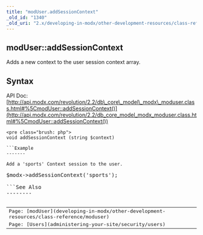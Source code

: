 ```yaml
---
title: "modUser.addSessionContext"
_old_id: "1340"
_old_uri: "2.x/developing-in-modx/other-development-resources/class-reference/moduser/moduser.addsessioncontext"
---
```


modUser::addSessionContext
--------------------------

Adds a new context to the user session context array.

Syntax
------

API Doc: [http://api.modx.com/revolution/2.2/db\_core\_model\_modx\_moduser.class.html#%5CmodUser::addSessionContext()](http://api.modx.com/revolution/2.2/db_core_model_modx_moduser.class.html#%5CmodUser::addSessionContext())

```
<pre class="brush: php">
void addSessionContext (string $context)

```Example
-------

Add a 'sports' Context session to the user.

```
<pre class="brush: php">
$modx->addSessionContext('sports');

```See Also
--------

<table class="tableview" width="100%"><tr><td><span class="icon icon-page">Page:</span> [modUser](developing-in-modx/other-development-resources/class-reference/moduser)</td></tr><tr><td><span class="icon icon-page">Page:</span> [Users](administering-your-site/security/users)</td></tr></table>
